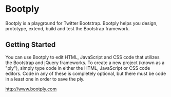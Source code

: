 <h1>Bootply</h1>
  Bootply is a playground for Twitter Bootstrap. Bootply helps you design, prototype, extend, build and test the Bootstrap framework.
<h2>Getting Started</h2>
  You can use Bootply to edit HTML, JavaScript and CSS code that utilizes the Bootstrap and jQuery frameworks. To create a new project (known as a "ply"), simply type code in either the HTML, JavaScript or CSS code editors. Code in any of these
  is completely optional, but there must be code in a least one in order to save the ply.
  
  http://www.bootply.com
  
  
